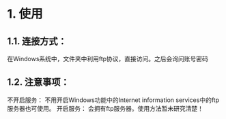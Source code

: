 # 1. 使用
## 1.1. 连接方式：
在Windows系统中，文件夹中利用ftp协议，直接访问。之后会询问账号密码

## 1.2. 注意事项：
不开启服务：
	不用开启Windows功能中的Internet information services中的ftp服务器也可使用。
开启服务：
	会拥有ftp服务器。使用方法暂未研究清楚！